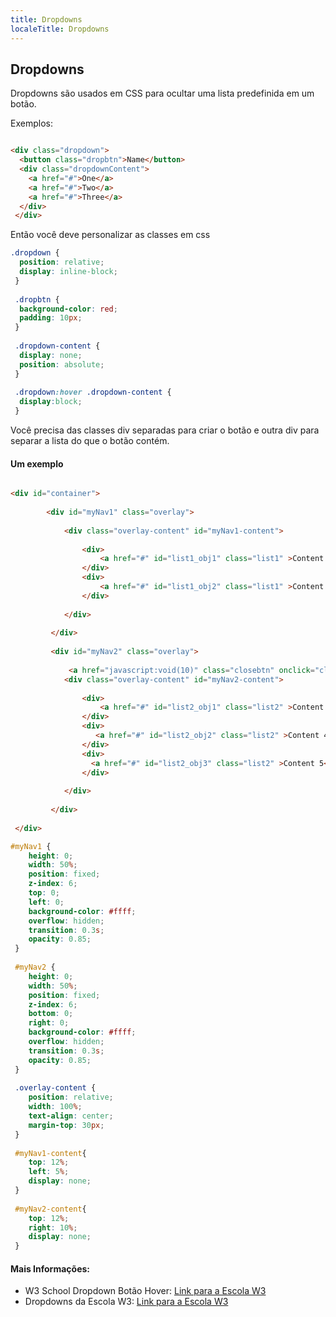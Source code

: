 ```yaml
---
title: Dropdowns
localeTitle: Dropdowns
---
```

## Dropdowns

Dropdowns são usados ​​em CSS para ocultar uma lista predefinida em um botão.

Exemplos:

```html

<div class="dropdown"> 
  <button class="dropbtn">Name</button> 
  <div class="dropdownContent"> 
    <a href="#">One</a> 
    <a href="#">Two</a> 
    <a href="#">Three</a> 
  </div> 
 </div> 
```

Então você deve personalizar as classes em css

```css
.dropdown { 
  position: relative; 
  display: inline-block; 
 } 
 
 .dropbtn { 
  background-color: red; 
  padding: 10px; 
 } 
 
 .dropdown-content { 
  display: none; 
  position: absolute; 
 } 
 
 .dropdown:hover .dropdown-content { 
  display:block; 
 } 
```

Você precisa das classes div separadas para criar o botão e outra div para separar a lista do que o botão contém.

#### Um exemplo

```html

<div id="container"> 
 
        <div id="myNav1" class="overlay"> 
 
            <div class="overlay-content" id="myNav1-content"> 
 
                <div> 
                    <a href="#" id="list1_obj1" class="list1" >Content 1</a> 
                </div> 
                <div> 
                    <a href="#" id="list1_obj2" class="list1" >Content 2</a> 
                </div> 
 
            </div> 
 
         </div> 
 
         <div id="myNav2" class="overlay"> 
 
             <a href="javascript:void(10)" class="closebtn" onclick="closeNav()">&times</a> 
            <div class="overlay-content" id="myNav2-content"> 
 
                <div> 
                    <a href="#" id="list2_obj1" class="list2" >Content 3</a> 
                </div> 
                <div> 
                   <a href="#" id="list2_obj2" class="list2" >Content 4</a> 
                </div> 
                <div> 
                  <a href="#" id="list2_obj3" class="list2" >Content 5</a> 
                </div> 
 
            </div> 
 
         </div> 
 
 </div> 
```

```css
#myNav1 { 
    height: 0; 
    width: 50%; 
    position: fixed; 
    z-index: 6; 
    top: 0; 
    left: 0; 
    background-color: #ffff; 
    overflow: hidden; 
    transition: 0.3s; 
    opacity: 0.85; 
 } 
 
 #myNav2 { 
    height: 0; 
    width: 50%; 
    position: fixed; 
    z-index: 6; 
    bottom: 0; 
    right: 0; 
    background-color: #ffff; 
    overflow: hidden; 
    transition: 0.3s; 
    opacity: 0.85; 
 } 
 
 .overlay-content { 
    position: relative; 
    width: 100%; 
    text-align: center; 
    margin-top: 30px; 
 } 
 
 #myNav1-content{ 
    top: 12%; 
    left: 5%; 
    display: none; 
 } 
 
 #myNav2-content{ 
    top: 12%; 
    right: 10%; 
    display: none; 
 } 
```

#### Mais Informações:

*   W3 School Dropdown Botão Hover: [Link para a Escola W3](https://www.w3schools.com/howto/howto_css_dropdown.asp)
*   Dropdowns da Escola W3: [Link para a Escola W3](https://www.w3schools.com/css/css_dropdowns.asp)